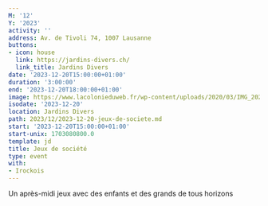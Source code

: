 ```yaml
---
M: '12'
Y: '2023'
activity: ''
address: Av. de Tivoli 74, 1007 Lausanne
buttons:
- icon: house
  link: https://jardins-divers.ch/
  link_title: Jardins Divers
date: '2023-12-20T15:00:00+01:00'
duration: '3:00:00'
end: '2023-12-20T18:00:00+01:00'
image: https://www.lacolonieduweb.fr/wp-content/uploads/2020/03/IMG_20200113_093837.jpg
isodate: '2023-12-20'
location: Jardins Divers
path: 2023/12/2023-12-20-jeux-de-societe.md
start: '2023-12-20T15:00:00+01:00'
start-unix: 1703080800.0
template: jd
title: Jeux de société
type: event
with:
- Irockois
---
```

Un après-midi jeux avec des enfants et des grands de tous horizons
